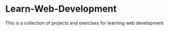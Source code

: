 # Learn-Web-Development
This is a collection of projects and exercises for learning web development
